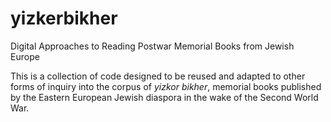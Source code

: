 # yizkerbikher
Digital Approaches to Reading Postwar Memorial Books from Jewish Europe

This is a collection of code designed to be reused and adapted to other forms of inquiry into the corpus of *yizkor bikher*, memorial books published by the Eastern European Jewish diaspora in the wake of the Second World War.

